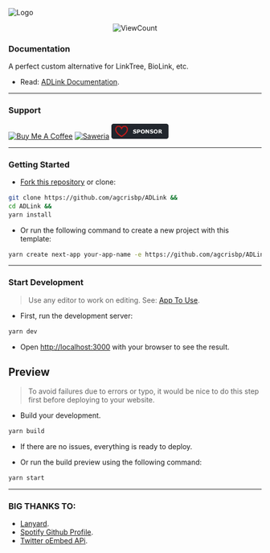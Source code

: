 ![Logo](public/logo.png)

<p align="center">
    <img alt="ViewCount" src="https://views.whatilearened.today/views/github/agcrisbp/github-clone-count-badge.svg">
</p>

### Documentation
A perfect custom alternative for LinkTree, BioLink, etc.

- Read: [ADLink Documentation](https://bit.ly/ADLink-Docs).

---

### Support
<a href="https://www.buymeacoffee.com/agcrisbp" target="_blank"><img src="https://cdn.buymeacoffee.com/buttons/v2/default-yellow.png" alt="Buy Me A Coffee" style="height: 32px !important;width: 114px !important;" ></a>
<a href="https://saweria.co/agcrisbp" target="_blank"><img src="https://aghea.site/saweria-button.png" alt="Saweria" style="height: 30px !important;width: 114px !important;" ></a>
<a href="https://github.com/sponsors/agcrisbp" target="_blank"><img src="https://raw.githubusercontent.com/agcrisbp/blog/f7c9c786bff7f064c7e9397a720c49e5112117e8/public/sponsor-badge.svg" alt="Github Sponsor" style="height: 30px !important;width: 114px !important;" ></a>

---

### Getting Started
- [Fork this repository](https://github.com/agcrisbp/ADLink/fork) or clone:

```bash
git clone https://github.com/agcrisbp/ADLink &&
cd ADLink &&
yarn install
```

- Or run the following command to create a new project with this template:

```bash
yarn create next-app your-app-name -e https://github.com/agcrisbp/ADLink
```

---

### Start Development
> Use any editor to work on editing. See: [App To Use](https://adlink.agcrisbp.my.id/en/docs/app-to-use).

- First, run the development server:

```bash
yarn dev
```

- Open [http://localhost:3000](http://localhost:3000) with your browser to see the result.

## Preview
> To avoid failures due to errors or typo, it would be nice to do this step first before deploying to your website.

- Build your development.
```bash
yarn build
```

- If there are no issues, everything is ready to deploy.

- Or run the build preview using the following command:

```bash
yarn start
```

---

### BIG THANKS TO:
- [Lanyard](https://github.com/Phineas/lanyard).
- [Spotify Github Profile](https://github.com/kittinan/spotify-github-profile).
- [Twitter oEmbed APi](https://developer.twitter.com/en/docs/twitter-for-websites/timelines/guides/oembed-api).